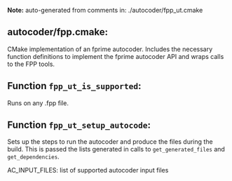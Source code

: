 **Note:** auto-generated from comments in: ./autocoder/fpp_ut.cmake

## autocoder/fpp.cmake:

CMake implementation of an fprime autocoder. Includes the necessary function definitions to implement the fprime
autocoder API and wraps calls to the FPP tools.


## Function `fpp_ut_is_supported`:

Runs on any .fpp file.


## Function `fpp_ut_setup_autocode`:

Sets up the steps to run the autocoder and produce the files during the build. This is passed the lists generated
in calls to `get_generated_files` and `get_dependencies`.

AC_INPUT_FILES: list of supported autocoder input files


